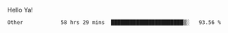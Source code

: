 Hello Ya!

<!--START_SECTION:waka-->

```text
Other            58 hrs 29 mins  ███████████████████████▒░   93.56 %
```

<!--END_SECTION:waka-->
